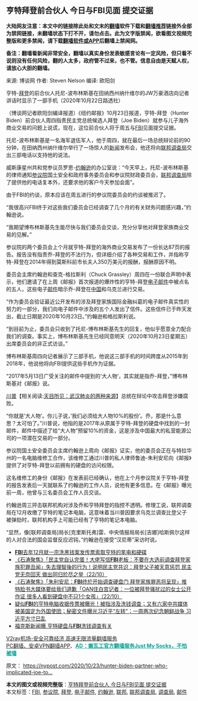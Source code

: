 <h2>亨特拜登前合伙人 今日与FBI见面 提交证据</h2> <p class="notice"><b>大陆网友注意：本文中的链接除此处和文末的<a href="https://github.com/bannedbook/fanqiang" >翻墙</a>软件下载和<a href="https://github.com/killgcd/justmysocks/blob/master/README.md">翻墙推荐</a>链接外全部为禁网链接，未翻墙状态下打不开，请勿点击。此为文字版禁闻，欲看图文视频完整版和更多禁闻，请下载<a href="https://github.com/bannedbook/fanqiang">翻墙软件或APP</a>后翻墙上禁闻网。</p><p>备注：翻墙看新闻非常安全，翻墙以真实身份发表敏感言论有一定风险，但只看不说则没有任何风险，翻的人太多，政府管不过来，也不管。信息自由是天赋人权，请放心大胆的翻墙。</b></p>  <div class="entry"> <p>来源:&nbsp;博谈网                            作者:&nbsp;Steven Nelson                       编译:&nbsp;欧阳剑                                                 </p> <p>亨特-<a href="https://www.bannedbook.org/bnews/tag/%e6%8b%9c%e7%99%bb/" class="st_tag internal_tag" rel="tag" title="标签 拜登 下的日志">拜登</a>的前合伙人托尼-波布林斯基在田纳西州纳什维尔的JW万豪酒店向记者讲话时显示了一部手机（2020年10月22日路透社）</p> <p>（博谈网记者欧阳剑编译报道）《纽约邮报》10月23日报道，亨特-拜登（Hunter Biden）前合伙人周四指责民主党总统候选人拜登（Joe Biden）就参与儿子海外商业交易的问题上说谎，现在，这位前合伙人将于周五与<a href="https://www.bannedbook.org/bnews/tag/fbi/" class="st_tag internal_tag" rel="tag" title="标签 FBI 下的日志">FBI</a>见面提交证据。</p> <p>托尼-波布林斯基是一名海军退伍军人，他于周四，就在最后一场总统辩论前的90分钟，在田纳西州纳什维尔举行了一场惊人的<span class='wp_keywordlink_affiliate'><a href="https://www.bannedbook.org/" title="新闻">新闻</a></span>发布会，他还将向<a href="https://www.bannedbook.org/bnews/tag/%E8%81%94%E9%82%A6/" class="st_tag internal_tag" rel="tag" title="标签 联邦 下的日志">联邦</a><a href="https://www.bannedbook.org/bnews/tag/%E8%B0%83%E6%9F%A5%E5%B1%80/" class="st_tag internal_tag" rel="tag" title="标签 调查局 下的日志">调查局</a>交出三部电话以支持他的说法。</p> <p>威斯康星州共和党参议员罗恩-<a href="https://www.bannedbook.org/bnews/tag/%e7%ba%a6%e7%bf%b0%e9%80%8a/" class="st_tag internal_tag" rel="tag" title="标签 约翰逊 下的日志">约翰逊</a>的办公室说：“今天早上，托尼-波布林斯基的律师通知<a href="https://www.bannedbook.org/bnews/tag/%e5%8f%82%e8%ae%ae%e9%99%a2/" class="st_tag internal_tag" rel="tag" title="标签 参议院 下的日志">参议院</a>国土安全和政府事务委员会和参议院财政委员会，<a href="https://www.bannedbook.org/bnews/tag/%e8%81%94%e9%82%a6%e8%b0%83%e6%9f%a5%e5%b1%80/" class="st_tag internal_tag" rel="tag" title="标签 联邦调查局 下的日志">联邦调查局</a>除了提供他的电话复本外，还要求他的客户今天参加会面”。</p>  <p>由于FBI的约谈，原本应该在周五进行的参议院委员会的约谈被推迟了。</p> <p>“我很高兴FBI终于对这些我们委员会已经调查了几个月的有关财务问题感兴趣，”约翰逊说。</p> <p>“我期望博布林斯基先生能尽快与我们委员会交谈，充分分享他对拜登家族商业交易的见解。”</p> <p>参议院的两个委员会上个月就亨特-拜登的海外商业交易发布了一份长达87页的报告。报告没有指责乔-拜登的不法行为，但详细介绍了各种交易和工作，并指称亨特-拜登在2014年得到莫斯科前市长夫人350万美元的报酬，报酬原因不明。</p> <p>委员会主席约翰逊和查克-格拉斯利（Chuck Grassley）周四在一份联合声明中表示，他们邀请了在上周《邮报》首次报道的爆炸性的亨特-拜登<a href="https://www.bannedbook.org/bnews/tag/%E7%94%B5%E5%AD%90%E9%82%AE%E4%BB%B6/" class="st_tag internal_tag" rel="tag" title="标签 电子邮件 下的日志">电子邮件</a>中被点名的五人，这些电子<a href="https://www.bannedbook.org/bnews/tag/%E9%82%AE%E4%BB%B6/" class="st_tag internal_tag" rel="tag" title="标签 邮件 下的日志">邮件</a>暗示乔-拜登在<span class='wp_keywordlink_affiliate'><a href="https://www.bannedbook.org/" title="中国" target="_blank">中国</a></span>和乌克兰进行交易。</p>  <p>“作为委员会验证最近公开发布的涉及拜登家族国际金融纠葛的电子邮件真实性的努力的一部分，我们向电子邮件中涉及的五个人发出了信件。这些信件已于昨天发出，截止日期是2020年10月23日。”约翰逊和格拉斯利说。</p> <p>“到目前为止，委员会只收到了托尼-博布林斯基先生的回复，他似乎愿意全力配合我们的调查。事实上，博布林斯基先生已经同意明天（2020年10月23日星期五）出席委员会的非正式访谈。”</p> <p>博布林斯基周四向记者展示了三部手机，他说这三部手机的时间跨度从2015年到2018年，他说他将向FBI提供这些手机作为证据。</p> <p>“2017年5月13日广受关注的邮件中提到的&#8217;大人物&#8217;，其实就是指乔-拜登，”博布林斯基对《邮报》说。</p> <p><span class='wp_keywordlink'><a href="https://www.bannedbook.org/bnews/comments/20200816/1381118.html" title="天目所见：川普将再赢总统大选 共和党掌参众两院" target="_blank">川普</a></span>【相关阅读:<a href='https://www.bannedbook.org/bnews/comments/20200816/1381123.html' target='_blank'>天目所见：武汉肺炎的两种来源</a>】总统在辩论中攻击拜登涉嫌腐败。</p>  <p>“你就是&#8217;大人物&#8217;。你儿子说，&#8217;我们必须给大人物10%的股份&#8217;。乔，那是什么意思？太可怕了。”川普说，他指的是2017年从原属于亨特-拜登的硬盘中找到的一封邮件，邮件中描述了给“大人物”预留10%的资金，这是涉及中国最大的私营能源公司的一项潜在交易的一部分。</p> <p>参议院国土安全委员会主席约翰逊上周向《邮报》证实，他的委员会正在与特拉华州的一名电脑维修工合作，该维修工通过川普的私人律师鲁迪-朱利安尼向《邮报》提供了对亨特-拜登以前拥有的硬盘的访问权限。</p> <p>这名维修工的身份《邮报》在发表前已经确认，他在上个月参议院关于亨特-拜登的报告发表后一天就联系了约翰逊的工作人员，说他有更多信息。在《邮报》曝光前一周，他曾与三名委员会工作人员交谈。</p> <p>约翰逊周三抨击联邦机构对涉及乔和亨特拜登的指控不透明。修理工说，联邦调查局在12月收缴了亨特的笔记本电脑，这意味着当川普因要求乌克兰调查比登父子被弹劾时，联邦机构手上可能已经有了亨特的笔记本电脑。</p> <p>“显然，像[联邦调查局]局长[克里斯托弗]雷、中央情报局局长[吉娜]哈斯佩尔这样的人对合法的国会监督反应迟钝，”约翰逊在接受“汉尼蒂”采访时说。</p>  <ul class='op-related-articles' title='相关阅读'> <li><a href='https://www.bannedbook.org/bnews/cnnews/20201023/1418768.html' target='_blank'><b>FBI</b>去年12月就一宗洗黑钱案发传票索取亨特的笔电和硬碟</a></li> <li><a href='https://www.bannedbook.org/bnews/bannedvideo/20201023/1418720.html' target='_blank'>《石涛聚焦》「民主党自认完蛋！大佬写信<b>FBI</b>老板：不要在大选前调查拜登家族犯罪丑闻」失去理智後的行为！说明民主党共识：拜登父子被天意惩罚 民主党无奈回天 做出同归於尽之举（22/10）</a></li> <li><a href='https://www.bannedbook.org/bnews/bannedvideo/20201023/1418641.html' target='_blank'>《石涛聚焦》「朱利安尼：<b>FBI</b>终於开始调查硬盘门 拜登家族罪恶将呈现」推特脸书大媒体要给我们道歉「OAN住白宫记者：一位被拜登骚扰过的女士公开作证 很多人看到硬盘中不只1个女孩」（22/10）</a></li> <li><a href='https://www.bannedbook.org/bnews/bannedvideo/20201023/1418587.html' target='_blank'>疑似<b>FBI</b>的亨特电脑收据传票被曝光！被指涉及洗钱调查；又有六家中共媒体被美国定为外国使团；秘密文件曝光习近平“左转”；一周两次纪念朝鲜战争 习近平方寸已乱</a></li> <li><a href='https://www.bannedbook.org/bnews/comments/20201022/1418523.html' target='_blank'>福克斯新闻曝 亨特硬盘与<b>FBI</b>洗钱调查有关</a></li> </ul> <p class="texttj"> <a href="https://www.bannedbook.org/forum23/topic22702.html" target="_blank">V2ray机场-安全可靠经济 高速无限流量翻墙服务</a><br/> <a href="https://github.com/bannedbook/fanqiang/wiki/%E7%A6%81%E9%97%BB%E7%BD%91%E5%AE%89%E5%8D%93%E7%BF%BB%E5%A2%99%E6%96%B0%E9%97%BBAPP" target="_blank">PC翻墙、安卓VPN翻墙APP</a>、<span onclick="window.open('https://github.com/killgcd/justmysocks/blob/master/README.md')" style="font-weight:bold;color:#00A191;cursor:pointer;text-decoration:underline;outline:none">AD：搬瓦工官方翻墙服务Just My Socks，不怕被墙</span></p><p>原文： <a href="https://nypost.com/2020/10/23/hunter-biden-partner-who-implicated-joe-to-speak-today-in-dc/">https://nypost.com/2020/10/23/hunter-biden-partner-who-implicated-joe-to&#8230;</a></p><a name='sharetosocial'></a>       <div><b>本文的图文或视频完整版</b>：<a href='https://www.bannedbook.org/bnews/cbnews/20201024/1419183.html'>亨特拜登前合伙人 今日与FBI见面 提交证据</a></div>  </div><!--END ENTRY--> <div class="postfooter"> <div>本文标签：<a href="https://www.bannedbook.org/bnews/tag/fbi/" rel="tag">FBI</a>, <a href="https://www.bannedbook.org/bnews/tag/%e5%8f%82%e8%ae%ae%e9%99%a2/" rel="tag">参议院</a>, <a href="https://www.bannedbook.org/bnews/tag/%e6%8b%9c%e7%99%bb/" rel="tag">拜登</a>, <a href="https://www.bannedbook.org/bnews/tag/%E7%94%B5%E5%AD%90%E9%82%AE%E4%BB%B6/" rel="tag">电子邮件</a>, <a href="https://www.bannedbook.org/bnews/tag/%e7%ba%a6%e7%bf%b0%e9%80%8a/" rel="tag">约翰逊</a>, <a href="https://www.bannedbook.org/bnews/tag/%E8%81%94%E9%82%A6/" rel="tag">联邦</a>, <a href="https://www.bannedbook.org/bnews/tag/%e8%81%94%e9%82%a6%e8%b0%83%e6%9f%a5%e5%b1%80/" rel="tag">联邦调查局</a>, <a href="https://www.bannedbook.org/bnews/tag/%E8%B0%83%E6%9F%A5%E5%B1%80/" rel="tag">调查局</a>, <a href="https://www.bannedbook.org/bnews/tag/%E9%82%AE%E4%BB%B6/" rel="tag">邮件</a></div>  </div><!--END POSTFOOTER--> 